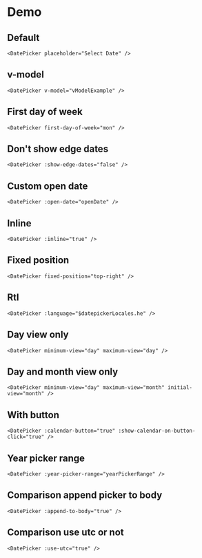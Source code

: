 # Demo

## Default

<ClientOnly>
  <DatePicker placeholder="Select Date" />
</ClientOnly>

```vue
<DatePicker placeholder="Select Date" />
```

## v-model

<ClientOnly>
  <DatePicker-VModel/>
</ClientOnly>

```vue
<DatePicker v-model="vModelExample" />
```

## First day of week

<ClientOnly>
  <DatePicker
    placeholder="Select Date"
    first-day-of-week="mon"
  />
</ClientOnly>

```vue
<DatePicker first-day-of-week="mon" />
```

## Don't show edge dates

<ClientOnly>
  <DatePicker
    placeholder="Select Date"
    :show-edge-dates="false"
  />
</ClientOnly>

```vue
<DatePicker :show-edge-dates="false" />
```

## Custom open date

<ClientOnly>
  <DatePicker-OpenDate/>
</ClientOnly>

```vue
<DatePicker :open-date="openDate" />
```

## Inline

<ClientOnly>
  <DatePicker
    placeholder="Select Date"
    :inline="true"
  />
</ClientOnly>

```vue
<DatePicker :inline="true" />
```

## Fixed position

<ClientOnly>
  <DatePicker
    placeholder="Select Date"
    fixed-position="top-right"
  />
</ClientOnly>

```vue
<DatePicker fixed-position="top-right" />
```

## Rtl

<ClientOnly>
  <DatePicker
    :language="$datepickerLocales.he"
  />
</ClientOnly>

```vue
<DatePicker :language="$datepickerLocales.he" />
```

## Day view only

<ClientOnly>
  <DatePicker
    minimum-view="day"
    maximum-view="day"
  />
</ClientOnly>

```vue
<DatePicker minimum-view="day" maximum-view="day" />
```

## Day and month view only

<ClientOnly>
  <DatePicker
    minimum-view="day"
    maximum-view="month"
    initial-view="month"
  />
</ClientOnly>

```vue
<DatePicker minimum-view="day" maximum-view="month" initial-view="month" />
```

## With button

<ClientOnly>
  <DatePicker
    :calendar-button="true"
    :show-calendar-on-button-click="true"
  />
</ClientOnly>

```vue
<DatePicker :calendar-button="true" :show-calendar-on-button-click="true" />
```

## Year picker range

<ClientOnly>
  <DatePicker-YearPickerRange/>
</ClientOnly>

```vue
<DatePicker :year-picker-range="yearPickerRange" />
```

## Comparison append picker to body

<ClientOnly>
  <DatePicker-AppendToBody/>
</ClientOnly>

```vue
<DatePicker :append-to-body="true" />
```

## Comparison use utc or not

<ClientOnly>
  <DatePicker-UseUtc/>
</ClientOnly>

```vue
<DatePicker :use-utc="true" />
```

<style>
/* @import '../../dist/style.css'; */

.rtl {
  direction: rtl;
}
.vdp-datepicker {
  font-family: Arial, serif;
  position: relative;
  text-align: left;
  box-sizing: border-box;
}
.vdp-datepicker__calendar {
  background: #fff;
  border: 1px solid #ccc;
  position: absolute;
  width: 300px;
  z-index: 10000;
}
.vdp-datepicker__calendar > div {
  background: #fff;
  width: 298px;
}
.vdp-datepicker__calendar .today {
  background-color: #eee;
}
.vdp-datepicker__calendar * {
  box-sizing: border-box;
}
.vdp-datepicker__calendar.vdp-datepicker__calendar--inline {
  position: static;
}
.vdp-datepicker__calendar button {
  background: inherit;
  text-align: center;
}
.vdp-datepicker__calendar button:disabled {
  color: #ddd;
}
.vdp-datepicker__calendar header {
  display: flex;
  height: 40px;
  justify-content: space-between;
}
.vdp-datepicker__calendar header button {
  border: none;
}
.vdp-datepicker__calendar header button:hover:not(:disabled) {
  background: #eee;
  cursor: pointer;
}
.vdp-datepicker__calendar header button.vdp-datepicker__up {
  color: #000;
  flex-grow: 5;
}
.vdp-datepicker__calendar header .prev,
.vdp-datepicker__calendar header .next {
  flex-grow: 1;
  max-height: 40px;
  position: relative;
}
.vdp-datepicker__calendar header .prev .default,
.vdp-datepicker__calendar header .next .default {
  display: flex;
  text-indent: -10000px;
}
.vdp-datepicker__calendar header .prev .default:after,
.vdp-datepicker__calendar header .next .default:after {
  border: 6px solid transparent;
  content: "";
  left: 50%;
  position: absolute;
  top: 50%;
  transform: translateX(-50%) translateY(-50%);
}
.vdp-datepicker__calendar header .prev.rtl,
.vdp-datepicker__calendar header .next.rtl {
  transform: rotate(180deg);
}
.vdp-datepicker__calendar header .prev .default:after {
  border-right: 10px solid #000;
  margin-left: -5px;
}
.vdp-datepicker__calendar header .prev:disabled .default:after {
  border-right: 10px solid #ddd;
}
.vdp-datepicker__calendar header .next .default:after {
  border-left: 10px solid #000;
  margin-left: 5px;
}
.vdp-datepicker__calendar header .next:disabled .default:after {
  border-left: 10px solid #ddd;
}
.vdp-datepicker__calendar .cell {
  border: 1px solid transparent;
  display: inline-block;
  height: 40px;
  padding: 0 5px;
  position: relative;
  text-align: center;
  vertical-align: middle;
  width: 14.2857142857%;
}
.vdp-datepicker__calendar .cell:not(.blank):not(.disabled).day, .vdp-datepicker__calendar .cell:not(.blank):not(.disabled).month, .vdp-datepicker__calendar .cell:not(.blank):not(.disabled).year {
  cursor: pointer;
}
.vdp-datepicker__calendar .cell:not(.blank):not(.disabled).day:hover, .vdp-datepicker__calendar .cell:not(.blank):not(.disabled).month:hover, .vdp-datepicker__calendar .cell:not(.blank):not(.disabled).year:hover {
  border: 1px solid #4bd;
}
.vdp-datepicker__calendar .cell:not(.blank):not(.disabled).day:focus, .vdp-datepicker__calendar .cell:not(.blank):not(.disabled).month:focus, .vdp-datepicker__calendar .cell:not(.blank):not(.disabled).year:focus {
  z-index: 1;
}
.vdp-datepicker__calendar .cell.selected {
  background: #4bd;
  color: #104756;
}
.vdp-datepicker__calendar .cell.selected:hover {
  background: #4bd;
}
.vdp-datepicker__calendar .cell.selected.highlighted {
  background: #4bd;
}
.vdp-datepicker__calendar .cell.highlighted {
  background: #cae5ed;
  color: #104756;
}
.vdp-datepicker__calendar .cell.highlighted.disabled {
  color: #accad2;
}
.vdp-datepicker__calendar .cell.muted {
  color: #757575;
}
.vdp-datepicker__calendar .cell.muted.selected {
  color: #104756;
}
.vdp-datepicker__calendar .cell.muted.disabled:not(.selected) {
  color: #ddd;
}
.vdp-datepicker__calendar .cell.muted.disabled:not(.selected).highlighted {
  color: #accad2;
}
.vdp-datepicker__calendar .day-header span {
  display: inline-block;
  font-size: 75%;
  height: 40px;
  line-height: 40px;
  padding: 0 5px;
  text-align: center;
  vertical-align: middle;
  white-space: nowrap;
  width: 14.2857142857%;
}
.vdp-datepicker__calendar .month,
.vdp-datepicker__calendar .year {
  width: 33.333%;
}
.vdp-datepicker__calendar .picker-view {
  width: inherit;
}
.vdp-datepicker__calendar .picker-view .cells-wrapper {
  overflow: hidden;
  position: relative;
}
.vdp-datepicker__calendar .picker-view .cells-wrapper .picker-cells {
  transition: all 250ms ease-in-out;
}
.vdp-datepicker__calendar .picker-view .slide-right-enter-active {
  top: 0;
}
.vdp-datepicker__calendar .picker-view .slide-right-leave-active {
  position: absolute;
  top: 0;
}
.vdp-datepicker__calendar .picker-view .slide-right-enter-from {
  transform: translate(100%, 0);
}
.vdp-datepicker__calendar .picker-view .slide-right-leave-to {
  transform: translate(-100%, 0);
}
.vdp-datepicker__calendar .picker-view .slide-left-enter-active {
  top: 0;
}
.vdp-datepicker__calendar .picker-view .slide-left-leave-active {
  position: absolute;
  top: 0;
}
.vdp-datepicker__calendar .picker-view .slide-left-enter-from {
  transform: translate(-100%, 0);
}
.vdp-datepicker__calendar .picker-view .slide-left-leave-to {
  transform: translate(100%, 0);
}
.toggle-enter-active,
.toggle-leave-active {
  transition: all 250ms ease;
}
.toggle-enter-from,
.toggle-leave-to {
  opacity: 0;
}
.view-leave-active {
  position: absolute;
}
.view-enter-active,
.view-leave-active {
  transition: all 250ms ease;
}
.view-enter-from,
.view-leave-to {
  opacity: 0;
}
.vdp-datepicker__clear-button,
.vdp-datepicker__calendar-button {
  border: none;
  font-style: normal;
}
.vdp-datepicker__clear-button.input-group-prepend, .vdp-datepicker__clear-button.input-group-append,
.vdp-datepicker__calendar-button.input-group-prepend,
.vdp-datepicker__calendar-button.input-group-append {
  padding: 0;
}
</style>
